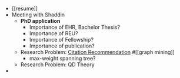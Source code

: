 - [[resume]]
- Meeting with Shaddin
	- **PhD application**
		- Importance of EHR, Bachelor Thesis?
		- Importance of REU?
		- Importance of Fellowship?
		- Importance of publication?
	- Research Problem: [Citation Recommendation](https://clgiles.ist.psu.edu/pubs/JCDL2014-refseer.pdf) #[[graph mining]]
		- max-weight spanning tree?
	- Research Problem: QD Theory
-